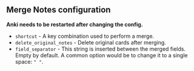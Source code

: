 ## Merge Notes configuration

**Anki needs to be restarted after changing the config.**

* `shortcut` - A key combination used to perform a merge.
* `delete_original_notes` - Delete original cards after merging.
* `field_separator` - This string is inserted between the merged fields.
Empty by default. A common option would be to change it to a single space: `" "`.
